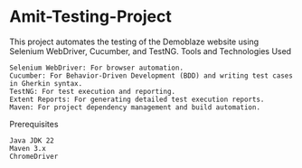 # Amit-Testing-Project
This project automates the testing of the Demoblaze website using Selenium WebDriver, Cucumber, and TestNG.
Tools and Technologies Used

    Selenium WebDriver: For browser automation.
    Cucumber: For Behavior-Driven Development (BDD) and writing test cases in Gherkin syntax.
    TestNG: For test execution and reporting.
    Extent Reports: For generating detailed test execution reports.
    Maven: For project dependency management and build automation.

Prerequisites

    Java JDK 22
    Maven 3.x
    ChromeDriver
